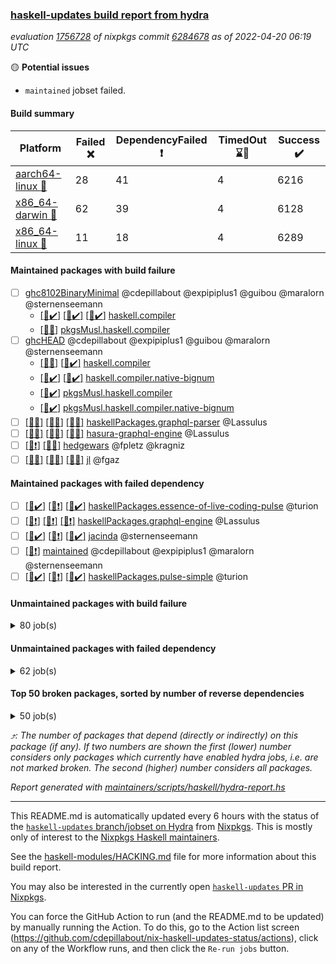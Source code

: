 ### [haskell-updates build report from hydra](https://hydra.nixos.org/jobset/nixpkgs/haskell-updates)
*evaluation [1756728](https://hydra.nixos.org/eval/1756728) of nixpkgs commit [6284678](https://github.com/NixOS/nixpkgs/commits/6284678c062cc21e55035d0fbe1ab44ea54807cf) as of 2022-04-20 06:19 UTC*

:yellow_circle: **Potential issues**
  * `maintained` jobset failed.

#### Build summary

 | Platform | Failed :x: | DependencyFailed :heavy_exclamation_mark: | TimedOut :hourglass::no_entry_sign: | Success :heavy_check_mark: | 
 | --- | --- | --- | --- | --- | 
 | [aarch64-linux :iphone:](https://hydra.nixos.org/eval/1756728?filter=.aarch64-linux) | 28 | 41 | 4 | 6216 | 
 | [x86_64-darwin :apple:](https://hydra.nixos.org/eval/1756728?filter=.x86_64-darwin) | 62 | 39 | 4 | 6128 | 
 | [x86_64-linux :penguin:](https://hydra.nixos.org/eval/1756728?filter=.x86_64-linux) | 11 | 18 | 4 | 6289 | 
#### Maintained packages with build failure
- [ ] [ghc8102BinaryMinimal](https://hydra.nixos.org/eval/1756728?filter=ghc8102BinaryMinimal) @cdepillabout @expipiplus1 @guibou @maralorn @sternenseemann
  - [[:iphone::heavy_check_mark:]](https://hydra.nixos.org/build/173859847) [[:apple::heavy_check_mark:]](https://hydra.nixos.org/build/173869157) [[:penguin::heavy_check_mark:]](https://hydra.nixos.org/build/173863013) [haskell.compiler](https://hydra.nixos.org/eval/1756728?filter=haskell.compiler.ghc8102BinaryMinimal)
  -   [[:penguin::x:]](https://hydra.nixos.org/build/173864641) [pkgsMusl.haskell.compiler](https://hydra.nixos.org/eval/1756728?filter=pkgsMusl.haskell.compiler.ghc8102BinaryMinimal)
- [ ] [ghcHEAD](https://hydra.nixos.org/eval/1756728?filter=ghcHEAD) @cdepillabout @expipiplus1 @guibou @maralorn @sternenseemann
  - [[:apple::x:]](https://hydra.nixos.org/build/173874947) [[:penguin::heavy_check_mark:]](https://hydra.nixos.org/build/173867982) [haskell.compiler](https://hydra.nixos.org/eval/1756728?filter=haskell.compiler.ghcHEAD)
  - [[:apple::heavy_check_mark:]](https://hydra.nixos.org/build/173859478) [[:penguin::heavy_check_mark:]](https://hydra.nixos.org/build/173870670) [haskell.compiler.native-bignum](https://hydra.nixos.org/eval/1756728?filter=haskell.compiler.native-bignum.ghcHEAD)
  -  [[:penguin::heavy_check_mark:]](https://hydra.nixos.org/build/173857504) [pkgsMusl.haskell.compiler](https://hydra.nixos.org/eval/1756728?filter=pkgsMusl.haskell.compiler.ghcHEAD)
  -  [[:penguin::heavy_check_mark:]](https://hydra.nixos.org/build/173866525) [pkgsMusl.haskell.compiler.native-bignum](https://hydra.nixos.org/eval/1756728?filter=pkgsMusl.haskell.compiler.native-bignum.ghcHEAD)
- [ ] [[:iphone::x:]](https://hydra.nixos.org/build/173862931) [[:apple::x:]](https://hydra.nixos.org/build/173861824) [[:penguin::x:]](https://hydra.nixos.org/build/173862311) [haskellPackages.graphql-parser](https://hydra.nixos.org/eval/1756728?filter=haskellPackages.graphql-parser) @Lassulus
- [ ] [[:iphone::x:]](https://hydra.nixos.org/build/174318520) [[:apple::x:]](https://hydra.nixos.org/build/174114890) [[:penguin::x:]](https://hydra.nixos.org/build/174318269) [hasura-graphql-engine](https://hydra.nixos.org/eval/1756728?filter=hasura-graphql-engine) @Lassulus
- [ ] [[:iphone::heavy_exclamation_mark:]](https://hydra.nixos.org/build/174318460) [[:penguin::x:]](https://hydra.nixos.org/build/174318863) [hedgewars](https://hydra.nixos.org/eval/1756728?filter=hedgewars) @fpletz @kragniz
- [ ] [[:iphone::x:]](https://hydra.nixos.org/build/173870980) [[:apple::x:]](https://hydra.nixos.org/build/173874605) [[:penguin::x:]](https://hydra.nixos.org/build/173875875) [jl](https://hydra.nixos.org/eval/1756728?filter=jl) @fgaz
#### Maintained packages with failed dependency
- [ ] [[:iphone::heavy_check_mark:]](https://hydra.nixos.org/build/174318837) [[:apple::heavy_exclamation_mark:]](https://hydra.nixos.org/build/173870170) [[:penguin::heavy_check_mark:]](https://hydra.nixos.org/build/174318247) [haskellPackages.essence-of-live-coding-pulse](https://hydra.nixos.org/eval/1756728?filter=haskellPackages.essence-of-live-coding-pulse) @turion
- [ ] [[:iphone::heavy_exclamation_mark:]](https://hydra.nixos.org/build/174319178) [[:apple::heavy_exclamation_mark:]](https://hydra.nixos.org/build/174114900) [[:penguin::heavy_exclamation_mark:]](https://hydra.nixos.org/build/174319144) [haskellPackages.graphql-engine](https://hydra.nixos.org/eval/1756728?filter=haskellPackages.graphql-engine) @Lassulus
- [ ] [[:iphone::heavy_check_mark:]](https://hydra.nixos.org/build/173867883) [[:apple::heavy_exclamation_mark:]](https://hydra.nixos.org/build/173861977) [[:penguin::heavy_check_mark:]](https://hydra.nixos.org/build/173867342) [jacinda](https://hydra.nixos.org/eval/1756728?filter=jacinda) @sternenseemann
- [ ] [[:penguin::heavy_exclamation_mark:]](https://hydra.nixos.org/build/174318666) [maintained](https://hydra.nixos.org/eval/1756728?filter=maintained) @cdepillabout @expipiplus1 @maralorn @sternenseemann
- [ ] [[:iphone::heavy_check_mark:]](https://hydra.nixos.org/build/174318951) [[:apple::heavy_exclamation_mark:]](https://hydra.nixos.org/build/173875865) [[:penguin::heavy_check_mark:]](https://hydra.nixos.org/build/174318530) [haskellPackages.pulse-simple](https://hydra.nixos.org/eval/1756728?filter=haskellPackages.pulse-simple) @turion
#### Unmaintained packages with build failure
<details><summary>80 job(s) </summary>

- [ ] [QuickCheck](https://hydra.nixos.org/eval/1756728?filter=QuickCheck)  :arrow_heading_up: 1235 | 4753
  - [[:iphone::heavy_check_mark:]](https://hydra.nixos.org/build/173865097) [[:apple::heavy_check_mark:]](https://hydra.nixos.org/build/173862499) [[:penguin::heavy_check_mark:]](https://hydra.nixos.org/build/173863764) [haskellPackages](https://hydra.nixos.org/eval/1756728?filter=haskellPackages.QuickCheck)
  -   [[:penguin::x:]](https://hydra.nixos.org/build/173859239) [pkgsStatic.haskell.packages.integer-simple.ghc8107](https://hydra.nixos.org/eval/1756728?filter=pkgsStatic.haskell.packages.integer-simple.ghc8107.QuickCheck)
  -   [[:penguin::heavy_check_mark:]](https://hydra.nixos.org/build/173860699) [pkgsStatic.haskell.packages.native-bignum.ghc902](https://hydra.nixos.org/eval/1756728?filter=pkgsStatic.haskell.packages.native-bignum.ghc902.QuickCheck)
- [ ] [[:iphone::heavy_check_mark:]](https://hydra.nixos.org/build/173858512) [[:apple::x:]](https://hydra.nixos.org/build/173869848) [[:penguin::heavy_check_mark:]](https://hydra.nixos.org/build/173858381) [haskellPackages.di-core](https://hydra.nixos.org/eval/1756728?filter=haskellPackages.di-core)  :arrow_heading_up: 8 | 11
- [ ] [[:iphone::x:]](https://hydra.nixos.org/build/173868518) [[:apple::heavy_check_mark:]](https://hydra.nixos.org/build/173864389) [[:penguin::heavy_check_mark:]](https://hydra.nixos.org/build/173869185) [haskellPackages.OrderedBits](https://hydra.nixos.org/eval/1756728?filter=haskellPackages.OrderedBits)  :arrow_heading_up: 5 | 36
- [ ] [[:iphone::x:]](https://hydra.nixos.org/build/173867023) [[:apple::x:]](https://hydra.nixos.org/build/173863476) [[:penguin::heavy_check_mark:]](https://hydra.nixos.org/build/173863391) [haskellPackages.ptr-poker](https://hydra.nixos.org/eval/1756728?filter=haskellPackages.ptr-poker)  :arrow_heading_up: 3 | 5
- [ ] [[:iphone::x:]](https://hydra.nixos.org/build/173867533) [[:apple::heavy_check_mark:]](https://hydra.nixos.org/build/173864502) [[:penguin::heavy_check_mark:]](https://hydra.nixos.org/build/173874671) [haskellPackages.hw-json-simd](https://hydra.nixos.org/eval/1756728?filter=haskellPackages.hw-json-simd)  :arrow_heading_up: 2 | 8
- [ ] [[:iphone::x:]](https://hydra.nixos.org/build/173862262) [[:apple::heavy_check_mark:]](https://hydra.nixos.org/build/173860482) [[:penguin::heavy_check_mark:]](https://hydra.nixos.org/build/173873592) [haskellPackages.hw-simd](https://hydra.nixos.org/eval/1756728?filter=haskellPackages.hw-simd)  :arrow_heading_up: 2 | 8
- [ ] [[:iphone::x:]](https://hydra.nixos.org/build/173867308) [[:apple::x:]](https://hydra.nixos.org/build/173867009) [[:penguin::x:]](https://hydra.nixos.org/build/173873633) [haskellPackages.msgpack-types](https://hydra.nixos.org/eval/1756728?filter=haskellPackages.msgpack-types)  :arrow_heading_up: 2 | 6
- [ ] [[:iphone::x:]](https://hydra.nixos.org/build/173868780) [[:apple::heavy_check_mark:]](https://hydra.nixos.org/build/173867100) [[:penguin::heavy_check_mark:]](https://hydra.nixos.org/build/173858926) [haskellPackages.quic](https://hydra.nixos.org/eval/1756728?filter=haskellPackages.quic)  :arrow_heading_up: 2 | 2
- [ ] [[:iphone::x:]](https://hydra.nixos.org/build/173856997) [[:apple::heavy_check_mark:]](https://hydra.nixos.org/build/173859637) [[:penguin::heavy_check_mark:]](https://hydra.nixos.org/build/173869087) [haskellPackages.freetype2](https://hydra.nixos.org/eval/1756728?filter=haskellPackages.freetype2)  :arrow_heading_up: 1 | 8
- [ ] [[:iphone::heavy_check_mark:]](https://hydra.nixos.org/build/173870916) [[:apple::x:]](https://hydra.nixos.org/build/173861723) [[:penguin::heavy_check_mark:]](https://hydra.nixos.org/build/173860464) [haskellPackages.free-vector-spaces](https://hydra.nixos.org/eval/1756728?filter=haskellPackages.free-vector-spaces)  :arrow_heading_up: 1 | 7
- [ ] [[:iphone::x:]](https://hydra.nixos.org/build/173868772) [[:apple::heavy_check_mark:]](https://hydra.nixos.org/build/173857475) [[:penguin::heavy_check_mark:]](https://hydra.nixos.org/build/173864230) [haskellPackages.long-double](https://hydra.nixos.org/eval/1756728?filter=haskellPackages.long-double)  :arrow_heading_up: 1 | 2
- [ ] [[:iphone::heavy_exclamation_mark:]](https://hydra.nixos.org/build/173857252) [[:apple::heavy_exclamation_mark:]](https://hydra.nixos.org/build/173859222) [[:penguin::x:]](https://hydra.nixos.org/build/173869578) [haskellPackages.opentelemetry-extra](https://hydra.nixos.org/eval/1756728?filter=haskellPackages.opentelemetry-extra)  :arrow_heading_up: 1 | 2
- [ ] [[:iphone::x:]](https://hydra.nixos.org/build/173869874) [[:apple::x:]](https://hydra.nixos.org/build/173872640) [[:penguin::heavy_check_mark:]](https://hydra.nixos.org/build/173859104) [haskellPackages.easytensor](https://hydra.nixos.org/eval/1756728?filter=haskellPackages.easytensor)  :arrow_heading_up: 1 | 1
- [ ] [[:iphone::heavy_check_mark:]](https://hydra.nixos.org/build/173860214) [[:apple::x:]](https://hydra.nixos.org/build/173862999) [[:penguin::heavy_check_mark:]](https://hydra.nixos.org/build/173866325) [haskellPackages.grab](https://hydra.nixos.org/eval/1756728?filter=haskellPackages.grab)  :arrow_heading_up: 1 | 1
- [ ] [[:iphone::heavy_check_mark:]](https://hydra.nixos.org/build/173875107) [[:apple::x:]](https://hydra.nixos.org/build/173860321) [[:penguin::heavy_check_mark:]](https://hydra.nixos.org/build/173869340) [haskellPackages.keep-alive](https://hydra.nixos.org/eval/1756728?filter=haskellPackages.keep-alive)  :arrow_heading_up: 1 | 1
- [ ] [[:iphone::x:]](https://hydra.nixos.org/build/173868118) [[:apple::heavy_check_mark:]](https://hydra.nixos.org/build/173859453) [[:penguin::heavy_check_mark:]](https://hydra.nixos.org/build/173871530) [haskellPackages.nlopt-haskell](https://hydra.nixos.org/eval/1756728?filter=haskellPackages.nlopt-haskell)  :arrow_heading_up: 1 | 1
- [ ] [[:iphone::x:]](https://hydra.nixos.org/build/173873899) [[:apple::heavy_check_mark:]](https://hydra.nixos.org/build/173862722) [[:penguin::heavy_check_mark:]](https://hydra.nixos.org/build/173867336) [haskellPackages.swisstable](https://hydra.nixos.org/eval/1756728?filter=haskellPackages.swisstable)  :arrow_heading_up: 1 | 1
- [ ] [[:iphone::x:]](https://hydra.nixos.org/build/173872521) [[:apple::heavy_check_mark:]](https://hydra.nixos.org/build/173871355) [[:penguin::heavy_check_mark:]](https://hydra.nixos.org/build/173859652) [haskellPackages.unicode-properties](https://hydra.nixos.org/eval/1756728?filter=haskellPackages.unicode-properties)  :arrow_heading_up: 1 | 1
- [ ] [[:iphone::heavy_check_mark:]](https://hydra.nixos.org/build/173869807) [[:apple::x:]](https://hydra.nixos.org/build/173863196) [[:penguin::heavy_check_mark:]](https://hydra.nixos.org/build/173874116) [haskellPackages.zip](https://hydra.nixos.org/eval/1756728?filter=haskellPackages.zip)  :arrow_heading_up: 0 | 5
- [ ] [[:iphone::heavy_check_mark:]](https://hydra.nixos.org/build/173873791) [[:apple::x:]](https://hydra.nixos.org/build/173868654) [[:penguin::heavy_check_mark:]](https://hydra.nixos.org/build/173858588) [haskellPackages.PyF](https://hydra.nixos.org/eval/1756728?filter=haskellPackages.PyF)  :arrow_heading_up: 0 | 4
- [ ] [[:iphone::heavy_check_mark:]](https://hydra.nixos.org/build/173872624) [[:apple::x:]](https://hydra.nixos.org/build/173865951) [[:penguin::heavy_check_mark:]](https://hydra.nixos.org/build/173858674) [haskellPackages.hmidi](https://hydra.nixos.org/eval/1756728?filter=haskellPackages.hmidi)  :arrow_heading_up: 0 | 4
- [ ] [[:iphone::heavy_check_mark:]](https://hydra.nixos.org/build/173858621) [[:apple::x:]](https://hydra.nixos.org/build/173868551) [[:penguin::heavy_check_mark:]](https://hydra.nixos.org/build/173864908) [haskellPackages.posix-socket](https://hydra.nixos.org/eval/1756728?filter=haskellPackages.posix-socket)  :arrow_heading_up: 0 | 2
- [ ] [[:iphone::heavy_check_mark:]](https://hydra.nixos.org/build/174318689) [[:apple::x:]](https://hydra.nixos.org/build/174318353) [[:penguin::heavy_check_mark:]](https://hydra.nixos.org/build/174318475) [haskellPackages.gi-gdkx11](https://hydra.nixos.org/eval/1756728?filter=haskellPackages.gi-gdkx11)  :arrow_heading_up: 0 | 1
- [ ] [[:iphone::heavy_check_mark:]](https://hydra.nixos.org/build/173860826) [[:apple::x:]](https://hydra.nixos.org/build/173866250) [[:penguin::heavy_check_mark:]](https://hydra.nixos.org/build/173875131) [haskellPackages.hamid](https://hydra.nixos.org/eval/1756728?filter=haskellPackages.hamid)  :arrow_heading_up: 0 | 1
- [ ] [[:iphone::heavy_check_mark:]](https://hydra.nixos.org/build/173864793) [[:apple::x:]](https://hydra.nixos.org/build/173863235) [[:penguin::heavy_check_mark:]](https://hydra.nixos.org/build/173865549) [haskellPackages.hmatrix-morpheus](https://hydra.nixos.org/eval/1756728?filter=haskellPackages.hmatrix-morpheus)  :arrow_heading_up: 0 | 1
- [ ] [[:iphone::heavy_check_mark:]](https://hydra.nixos.org/build/173869081) [[:apple::x:]](https://hydra.nixos.org/build/173864819) [[:penguin::heavy_check_mark:]](https://hydra.nixos.org/build/173874534) [haskellPackages.huckleberry](https://hydra.nixos.org/eval/1756728?filter=haskellPackages.huckleberry)  :arrow_heading_up: 0 | 1
- [ ] [[:iphone::heavy_check_mark:]](https://hydra.nixos.org/build/174318449) [[:apple::x:]](https://hydra.nixos.org/build/173857278) [[:penguin::heavy_check_mark:]](https://hydra.nixos.org/build/174318506) [haskellPackages.openal-ffi](https://hydra.nixos.org/eval/1756728?filter=haskellPackages.openal-ffi)  :arrow_heading_up: 0 | 1
- [ ] [[:iphone::x:]](https://hydra.nixos.org/build/173866081) [[:apple::heavy_check_mark:]](https://hydra.nixos.org/build/173865459) [[:penguin::heavy_check_mark:]](https://hydra.nixos.org/build/173873584) [haskellPackages.picosat](https://hydra.nixos.org/eval/1756728?filter=haskellPackages.picosat)  :arrow_heading_up: 0 | 1
- [ ] [[:iphone::heavy_check_mark:]](https://hydra.nixos.org/build/173869384) [[:apple::x:]](https://hydra.nixos.org/build/173860710) [[:penguin::heavy_check_mark:]](https://hydra.nixos.org/build/173865015) [haskellPackages.select](https://hydra.nixos.org/eval/1756728?filter=haskellPackages.select)  :arrow_heading_up: 0 | 1
- [ ] [[:iphone::heavy_check_mark:]](https://hydra.nixos.org/build/173859917) [[:apple::x:]](https://hydra.nixos.org/build/173874754) [[:penguin::heavy_check_mark:]](https://hydra.nixos.org/build/173863017) [haskellPackages.sysinfo](https://hydra.nixos.org/eval/1756728?filter=haskellPackages.sysinfo)  :arrow_heading_up: 0 | 1
- [ ] [[:iphone::heavy_check_mark:]](https://hydra.nixos.org/build/173867671) [[:apple::x:]](https://hydra.nixos.org/build/173857955) [[:penguin::heavy_check_mark:]](https://hydra.nixos.org/build/173862571) [haskellPackages.FractalArt](https://hydra.nixos.org/eval/1756728?filter=haskellPackages.FractalArt) 
- [ ] [[:iphone::x:]](https://hydra.nixos.org/build/173859730) [[:apple::heavy_check_mark:]](https://hydra.nixos.org/build/173862515) [[:penguin::heavy_check_mark:]](https://hydra.nixos.org/build/173864176) [haskellPackages.HsASA](https://hydra.nixos.org/eval/1756728?filter=haskellPackages.HsASA) 
- [ ] [[:iphone::x:]](https://hydra.nixos.org/build/173858130) [[:apple::x:]](https://hydra.nixos.org/build/173863245) [[:penguin::x:]](https://hydra.nixos.org/build/173873172) [haskellPackages.binary-generic-combinators](https://hydra.nixos.org/eval/1756728?filter=haskellPackages.binary-generic-combinators) 
- [ ] [[:iphone::hourglass::no_entry_sign:]](https://hydra.nixos.org/build/173872371) [[:apple::x:]](https://hydra.nixos.org/build/173870139) [[:penguin::hourglass::no_entry_sign:]](https://hydra.nixos.org/build/173875864) [haskellPackages.bindings-common](https://hydra.nixos.org/eval/1756728?filter=haskellPackages.bindings-common) 
- [ ] [[:iphone::heavy_check_mark:]](https://hydra.nixos.org/build/173871948) [[:apple::x:]](https://hydra.nixos.org/build/173866639) [[:penguin::heavy_check_mark:]](https://hydra.nixos.org/build/173866666) [haskellPackages.chiphunk](https://hydra.nixos.org/eval/1756728?filter=haskellPackages.chiphunk) 
- [ ] [[:iphone::x:]](https://hydra.nixos.org/build/173866046) [[:apple::heavy_check_mark:]](https://hydra.nixos.org/build/173870119) [[:penguin::heavy_check_mark:]](https://hydra.nixos.org/build/173862871) [haskellPackages.comfort-fftw](https://hydra.nixos.org/eval/1756728?filter=haskellPackages.comfort-fftw) 
- [ ] [[:iphone::heavy_check_mark:]](https://hydra.nixos.org/build/173862394) [[:apple::x:]](https://hydra.nixos.org/build/173874020) [[:penguin::heavy_check_mark:]](https://hydra.nixos.org/build/173870223) [haskellPackages.diskhash](https://hydra.nixos.org/eval/1756728?filter=haskellPackages.diskhash) 
- [ ] [[:iphone::heavy_check_mark:]](https://hydra.nixos.org/build/173875345) [[:apple::x:]](https://hydra.nixos.org/build/173858309) [[:penguin::heavy_check_mark:]](https://hydra.nixos.org/build/173871236) [haskellPackages.epub-tools](https://hydra.nixos.org/eval/1756728?filter=haskellPackages.epub-tools) 
- [ ] [[:iphone::heavy_check_mark:]](https://hydra.nixos.org/build/173858899) [[:apple::x:]](https://hydra.nixos.org/build/173868409) [[:penguin::heavy_check_mark:]](https://hydra.nixos.org/build/173865788) [haskellPackages.fudgets](https://hydra.nixos.org/eval/1756728?filter=haskellPackages.fudgets) 
- [ ] [[:iphone::heavy_check_mark:]](https://hydra.nixos.org/build/173873554) [[:apple::x:]](https://hydra.nixos.org/build/173860940) [[:penguin::heavy_check_mark:]](https://hydra.nixos.org/build/173870812) [haskellPackages.gerrit](https://hydra.nixos.org/eval/1756728?filter=haskellPackages.gerrit) 
- [ ] [[:apple::x:]](https://hydra.nixos.org/build/174318445) [haskellPackages.gi-gtkosxapplication](https://hydra.nixos.org/eval/1756728?filter=haskellPackages.gi-gtkosxapplication) 
- [ ] [[:iphone::x:]](https://hydra.nixos.org/build/174318528) [[:penguin::heavy_check_mark:]](https://hydra.nixos.org/build/174318491) [haskellPackages.gnome-keyring](https://hydra.nixos.org/eval/1756728?filter=haskellPackages.gnome-keyring) 
- [ ] [[:apple::x:]](https://hydra.nixos.org/build/174319167) [haskellPackages.gtk-mac-integration](https://hydra.nixos.org/eval/1756728?filter=haskellPackages.gtk-mac-integration) 
- [ ] [[:iphone::heavy_check_mark:]](https://hydra.nixos.org/build/174318299) [[:apple::x:]](https://hydra.nixos.org/build/174318899) [[:penguin::heavy_check_mark:]](https://hydra.nixos.org/build/174318620) [haskellPackages.gtk-traymanager](https://hydra.nixos.org/eval/1756728?filter=haskellPackages.gtk-traymanager) 
- [ ] [[:apple::x:]](https://hydra.nixos.org/build/174318628) [haskellPackages.gtk3-mac-integration](https://hydra.nixos.org/eval/1756728?filter=haskellPackages.gtk3-mac-integration) 
- [ ] [[:iphone::heavy_check_mark:]](https://hydra.nixos.org/build/173875620) [[:apple::x:]](https://hydra.nixos.org/build/173876088) [[:penguin::heavy_check_mark:]](https://hydra.nixos.org/build/173866225) [haskellPackages.hid](https://hydra.nixos.org/eval/1756728?filter=haskellPackages.hid) 
- [ ] [[:iphone::heavy_check_mark:]](https://hydra.nixos.org/build/173875613) [[:apple::x:]](https://hydra.nixos.org/build/173866445) [[:penguin::heavy_check_mark:]](https://hydra.nixos.org/build/173857005) [haskellPackages.hinotify-conduit](https://hydra.nixos.org/eval/1756728?filter=haskellPackages.hinotify-conduit) 
- [ ] [[:iphone::x:]](https://hydra.nixos.org/build/174318821) [[:apple::x:]](https://hydra.nixos.org/build/174318612) [[:penguin::heavy_check_mark:]](https://hydra.nixos.org/build/174318865) [haskellPackages.hls-rename-plugin](https://hydra.nixos.org/eval/1756728?filter=haskellPackages.hls-rename-plugin) 
- [ ] [[:iphone::heavy_check_mark:]](https://hydra.nixos.org/build/173862187) [[:apple::x:]](https://hydra.nixos.org/build/173866787) [[:penguin::heavy_check_mark:]](https://hydra.nixos.org/build/173859578) [haskellPackages.hsshellscript](https://hydra.nixos.org/eval/1756728?filter=haskellPackages.hsshellscript) 
- [ ] [[:iphone::heavy_check_mark:]](https://hydra.nixos.org/build/173870030) [[:apple::x:]](https://hydra.nixos.org/build/173863847) [[:penguin::heavy_check_mark:]](https://hydra.nixos.org/build/173861301) [haskellPackages.hssourceinfo](https://hydra.nixos.org/eval/1756728?filter=haskellPackages.hssourceinfo) 
- [ ] [[:iphone::heavy_check_mark:]](https://hydra.nixos.org/build/173873754) [[:apple::x:]](https://hydra.nixos.org/build/173875640) [[:penguin::heavy_check_mark:]](https://hydra.nixos.org/build/173866687) [haskellPackages.ipcvar](https://hydra.nixos.org/eval/1756728?filter=haskellPackages.ipcvar) 
- [ ] [[:iphone::x:]](https://hydra.nixos.org/build/173869871) [[:apple::heavy_check_mark:]](https://hydra.nixos.org/build/173868526) [[:penguin::heavy_check_mark:]](https://hydra.nixos.org/build/173862842) [haskellPackages.jammittools](https://hydra.nixos.org/eval/1756728?filter=haskellPackages.jammittools) 
- [ ] [[:iphone::x:]](https://hydra.nixos.org/build/173857083) [[:apple::x:]](https://hydra.nixos.org/build/173868573) [[:penguin::x:]](https://hydra.nixos.org/build/173860381) [haskellPackages.katip-elasticsearch](https://hydra.nixos.org/eval/1756728?filter=haskellPackages.katip-elasticsearch) 
- [ ] [[:apple::x:]](https://hydra.nixos.org/build/173872011) [haskellPackages.kqueue](https://hydra.nixos.org/eval/1756728?filter=haskellPackages.kqueue) 
- [ ] [[:iphone::heavy_check_mark:]](https://hydra.nixos.org/build/173875330) [[:apple::x:]](https://hydra.nixos.org/build/173876196) [[:penguin::heavy_check_mark:]](https://hydra.nixos.org/build/173870076) [haskellPackages.leveldb-haskell-fork](https://hydra.nixos.org/eval/1756728?filter=haskellPackages.leveldb-haskell-fork) 
- [ ] [[:iphone::heavy_check_mark:]](https://hydra.nixos.org/build/173862824) [[:apple::x:]](https://hydra.nixos.org/build/173862107) [[:penguin::heavy_check_mark:]](https://hydra.nixos.org/build/173867213) [haskellPackages.linux-framebuffer](https://hydra.nixos.org/eval/1756728?filter=haskellPackages.linux-framebuffer) 
- [ ] [[:iphone::heavy_check_mark:]](https://hydra.nixos.org/build/173867163) [[:apple::x:]](https://hydra.nixos.org/build/173863301) [[:penguin::heavy_check_mark:]](https://hydra.nixos.org/build/173875377) [haskellPackages.mediawiki2latex](https://hydra.nixos.org/eval/1756728?filter=haskellPackages.mediawiki2latex) 
- [ ] [[:iphone::heavy_check_mark:]](https://hydra.nixos.org/build/173866237) [[:apple::x:]](https://hydra.nixos.org/build/173871834) [[:penguin::heavy_check_mark:]](https://hydra.nixos.org/build/173869331) [haskellPackages.mercury-api](https://hydra.nixos.org/eval/1756728?filter=haskellPackages.mercury-api) 
- [ ] [[:iphone::heavy_check_mark:]](https://hydra.nixos.org/build/173859414) [[:apple::x:]](https://hydra.nixos.org/build/173875667) [[:penguin::heavy_check_mark:]](https://hydra.nixos.org/build/173860786) [haskellPackages.nano-cryptr](https://hydra.nixos.org/eval/1756728?filter=haskellPackages.nano-cryptr) 
- [ ] [[:iphone::heavy_check_mark:]](https://hydra.nixos.org/build/174318246) [[:apple::x:]](https://hydra.nixos.org/build/174114878) [[:penguin::heavy_check_mark:]](https://hydra.nixos.org/build/174318464) [haskellPackages.persistent-pagination](https://hydra.nixos.org/eval/1756728?filter=haskellPackages.persistent-pagination) 
- [ ] [[:iphone::heavy_check_mark:]](https://hydra.nixos.org/build/173861374) [[:apple::x:]](https://hydra.nixos.org/build/173861619) [[:penguin::heavy_check_mark:]](https://hydra.nixos.org/build/173865743) [haskellPackages.phatsort](https://hydra.nixos.org/eval/1756728?filter=haskellPackages.phatsort) 
- [ ] [[:iphone::heavy_check_mark:]](https://hydra.nixos.org/build/173867887) [[:apple::x:]](https://hydra.nixos.org/build/173867563) [[:penguin::heavy_check_mark:]](https://hydra.nixos.org/build/173874954) [haskellPackages.ping-wrapper](https://hydra.nixos.org/eval/1756728?filter=haskellPackages.ping-wrapper) 
- [ ] [[:iphone::heavy_check_mark:]](https://hydra.nixos.org/build/173864307) [[:apple::x:]](https://hydra.nixos.org/build/173865391) [[:penguin::heavy_check_mark:]](https://hydra.nixos.org/build/173863612) [haskellPackages.posix-timer](https://hydra.nixos.org/eval/1756728?filter=haskellPackages.posix-timer) 
- [ ] [[:iphone::heavy_check_mark:]](https://hydra.nixos.org/build/173873575) [[:apple::x:]](https://hydra.nixos.org/build/173873728) [[:penguin::heavy_check_mark:]](https://hydra.nixos.org/build/173865446) [haskellPackages.pthread](https://hydra.nixos.org/eval/1756728?filter=haskellPackages.pthread) 
- [ ] [[:iphone::x:]](https://hydra.nixos.org/build/173864974) [[:apple::heavy_check_mark:]](https://hydra.nixos.org/build/173857961) [[:penguin::heavy_check_mark:]](https://hydra.nixos.org/build/173863538) [haskellPackages.risc386](https://hydra.nixos.org/eval/1756728?filter=haskellPackages.risc386) 
- [ ] [[:iphone::x:]](https://hydra.nixos.org/build/173875722) [[:apple::x:]](https://hydra.nixos.org/build/173860792) [[:penguin::x:]](https://hydra.nixos.org/build/173869145) [haskellPackages.roc-id](https://hydra.nixos.org/eval/1756728?filter=haskellPackages.roc-id) 
- [ ] [[:iphone::heavy_check_mark:]](https://hydra.nixos.org/build/174318846) [[:apple::x:]](https://hydra.nixos.org/build/173867640) [[:penguin::heavy_check_mark:]](https://hydra.nixos.org/build/174318385) [haskellPackages.sfml-audio](https://hydra.nixos.org/eval/1756728?filter=haskellPackages.sfml-audio) 
- [ ] [[:iphone::heavy_check_mark:]](https://hydra.nixos.org/build/173863694) [[:apple::x:]](https://hydra.nixos.org/build/173869587) [[:penguin::heavy_check_mark:]](https://hydra.nixos.org/build/173864169) [haskellPackages.shared-memory](https://hydra.nixos.org/eval/1756728?filter=haskellPackages.shared-memory) 
- [ ] [[:iphone::heavy_check_mark:]](https://hydra.nixos.org/build/173870890) [[:apple::x:]](https://hydra.nixos.org/build/173859107) [[:penguin::heavy_check_mark:]](https://hydra.nixos.org/build/173871700) [haskellPackages.skews](https://hydra.nixos.org/eval/1756728?filter=haskellPackages.skews) 
- [ ] [[:iphone::x:]](https://hydra.nixos.org/build/173861855) [[:apple::x:]](https://hydra.nixos.org/build/173863168) [[:penguin::heavy_check_mark:]](https://hydra.nixos.org/build/173866794) [haskellPackages.slugify](https://hydra.nixos.org/eval/1756728?filter=haskellPackages.slugify) 
- [ ] [[:iphone::heavy_check_mark:]](https://hydra.nixos.org/build/173874751) [[:apple::x:]](https://hydra.nixos.org/build/173876205) [[:penguin::heavy_check_mark:]](https://hydra.nixos.org/build/173863064) [haskellPackages.tailfile-hinotify](https://hydra.nixos.org/eval/1756728?filter=haskellPackages.tailfile-hinotify) 
- [ ] [[:iphone::x:]](https://hydra.nixos.org/build/173870161) [[:apple::heavy_check_mark:]](https://hydra.nixos.org/build/173869882) [[:penguin::heavy_check_mark:]](https://hydra.nixos.org/build/173865396) [haskellPackages.wiringPi](https://hydra.nixos.org/eval/1756728?filter=haskellPackages.wiringPi) 
- [ ] [[:iphone::x:]](https://hydra.nixos.org/build/173859753) [[:apple::heavy_check_mark:]](https://hydra.nixos.org/build/173875078) [[:penguin::heavy_check_mark:]](https://hydra.nixos.org/build/173872349) [haskellPackages.x86-64bit](https://hydra.nixos.org/eval/1756728?filter=haskellPackages.x86-64bit) 
- [ ] [[:iphone::heavy_check_mark:]](https://hydra.nixos.org/build/173871995) [[:apple::x:]](https://hydra.nixos.org/build/173866376) [[:penguin::heavy_check_mark:]](https://hydra.nixos.org/build/173860212) [haskellPackages.xmonad-utils](https://hydra.nixos.org/eval/1756728?filter=haskellPackages.xmonad-utils) 
- [ ] [[:iphone::heavy_check_mark:]](https://hydra.nixos.org/build/173858933) [[:apple::x:]](https://hydra.nixos.org/build/173871019) [[:penguin::heavy_check_mark:]](https://hydra.nixos.org/build/173858677) [haskellPackages.yoga](https://hydra.nixos.org/eval/1756728?filter=haskellPackages.yoga) 
- [ ] [[:iphone::heavy_check_mark:]](https://hydra.nixos.org/build/173861875) [[:apple::x:]](https://hydra.nixos.org/build/173868220) [[:penguin::heavy_check_mark:]](https://hydra.nixos.org/build/173861794) [haskellPackages.zot](https://hydra.nixos.org/eval/1756728?filter=haskellPackages.zot) 
- [ ] [[:iphone::heavy_check_mark:]](https://hydra.nixos.org/build/173865256) [[:apple::x:]](https://hydra.nixos.org/build/173857622) [[:penguin::heavy_check_mark:]](https://hydra.nixos.org/build/173873418) [haskellPackages.zxcvbn-c](https://hydra.nixos.org/eval/1756728?filter=haskellPackages.zxcvbn-c) 
</details>

#### Unmaintained packages with failed dependency
<details><summary>62 job(s) </summary>

- [ ] [[:iphone::heavy_check_mark:]](https://hydra.nixos.org/build/173857880) [[:apple::heavy_exclamation_mark:]](https://hydra.nixos.org/build/173863696) [[:penguin::heavy_check_mark:]](https://hydra.nixos.org/build/173862397) [haskellPackages.di-handle](https://hydra.nixos.org/eval/1756728?filter=haskellPackages.di-handle)  :arrow_heading_up: 6 | 9
- [ ] [[:iphone::heavy_check_mark:]](https://hydra.nixos.org/build/173873697) [[:apple::heavy_exclamation_mark:]](https://hydra.nixos.org/build/173869347) [[:penguin::heavy_check_mark:]](https://hydra.nixos.org/build/173865978) [haskellPackages.di-monad](https://hydra.nixos.org/eval/1756728?filter=haskellPackages.di-monad)  :arrow_heading_up: 6 | 9
- [ ] [[:iphone::heavy_check_mark:]](https://hydra.nixos.org/build/173867733) [[:apple::heavy_exclamation_mark:]](https://hydra.nixos.org/build/173866650) [[:penguin::heavy_check_mark:]](https://hydra.nixos.org/build/173874053) [haskellPackages.di-df1](https://hydra.nixos.org/eval/1756728?filter=haskellPackages.di-df1)  :arrow_heading_up: 5 | 8
- [ ] [[:iphone::heavy_exclamation_mark:]](https://hydra.nixos.org/build/173865117) [[:apple::heavy_check_mark:]](https://hydra.nixos.org/build/173861905) [[:penguin::heavy_check_mark:]](https://hydra.nixos.org/build/173863331) [haskellPackages.PrimitiveArray](https://hydra.nixos.org/eval/1756728?filter=haskellPackages.PrimitiveArray)  :arrow_heading_up: 4 | 35
- [ ] [[:iphone::heavy_exclamation_mark:]](https://hydra.nixos.org/build/173860069) [[:apple::heavy_check_mark:]](https://hydra.nixos.org/build/173867275) [[:penguin::heavy_check_mark:]](https://hydra.nixos.org/build/173871684) [haskellPackages.BiobaseTypes](https://hydra.nixos.org/eval/1756728?filter=haskellPackages.BiobaseTypes)  :arrow_heading_up: 3 | 21
- [ ] [[:iphone::heavy_exclamation_mark:]](https://hydra.nixos.org/build/173857165) [[:apple::heavy_exclamation_mark:]](https://hydra.nixos.org/build/173870672) [[:penguin::heavy_check_mark:]](https://hydra.nixos.org/build/173872605) [haskellPackages.jsonifier](https://hydra.nixos.org/eval/1756728?filter=haskellPackages.jsonifier)  :arrow_heading_up: 2 | 4
- [ ] [[:iphone::heavy_exclamation_mark:]](https://hydra.nixos.org/build/173864827) [[:apple::heavy_check_mark:]](https://hydra.nixos.org/build/173867600) [[:penguin::heavy_check_mark:]](https://hydra.nixos.org/build/173875698) [haskellPackages.BiobaseENA](https://hydra.nixos.org/eval/1756728?filter=haskellPackages.BiobaseENA)  :arrow_heading_up: 1 | 18
- [ ] [[:iphone::heavy_check_mark:]](https://hydra.nixos.org/build/173871814) [[:apple::heavy_exclamation_mark:]](https://hydra.nixos.org/build/173869582) [[:penguin::heavy_check_mark:]](https://hydra.nixos.org/build/173872032) [haskellPackages.di-polysemy](https://hydra.nixos.org/eval/1756728?filter=haskellPackages.di-polysemy)  :arrow_heading_up: 1 | 4
- [ ] [[:iphone::heavy_exclamation_mark:]](https://hydra.nixos.org/build/173875399) [[:apple::heavy_exclamation_mark:]](https://hydra.nixos.org/build/173869122) [[:penguin::heavy_exclamation_mark:]](https://hydra.nixos.org/build/173871376) [haskellPackages.msgpack-arbitrary](https://hydra.nixos.org/eval/1756728?filter=haskellPackages.msgpack-arbitrary)  :arrow_heading_up: 1 | 4
- [ ] [hoogle](https://hydra.nixos.org/eval/1756728?filter=hoogle)  :arrow_heading_up: 1 | 2
  - [[:iphone::heavy_check_mark:]](https://hydra.nixos.org/build/173864125) [[:apple::heavy_check_mark:]](https://hydra.nixos.org/build/173859437) [[:penguin::heavy_check_mark:]](https://hydra.nixos.org/build/173870489) [haskell.packages.ghc8107](https://hydra.nixos.org/eval/1756728?filter=haskell.packages.ghc8107.hoogle)
  - [[:iphone::heavy_check_mark:]](https://hydra.nixos.org/build/173866658) [[:apple::heavy_check_mark:]](https://hydra.nixos.org/build/173860042) [[:penguin::heavy_check_mark:]](https://hydra.nixos.org/build/173866737) [haskell.packages.ghc884](https://hydra.nixos.org/eval/1756728?filter=haskell.packages.ghc884.hoogle)
  - [[:iphone::heavy_check_mark:]](https://hydra.nixos.org/build/173874060) [[:apple::heavy_check_mark:]](https://hydra.nixos.org/build/173870026) [[:penguin::heavy_check_mark:]](https://hydra.nixos.org/build/173874576) [haskell.packages.ghc902](https://hydra.nixos.org/eval/1756728?filter=haskell.packages.ghc902.hoogle)
  - [[:iphone::heavy_exclamation_mark:]](https://hydra.nixos.org/build/173860703) [[:apple::heavy_check_mark:]](https://hydra.nixos.org/build/173860939) [[:penguin::heavy_check_mark:]](https://hydra.nixos.org/build/173874629) [haskell.packages.ghc922](https://hydra.nixos.org/eval/1756728?filter=haskell.packages.ghc922.hoogle)
  - [[:iphone::heavy_check_mark:]](https://hydra.nixos.org/build/173862628) [[:apple::heavy_check_mark:]](https://hydra.nixos.org/build/173870309) [[:penguin::heavy_check_mark:]](https://hydra.nixos.org/build/173869068) [haskellPackages](https://hydra.nixos.org/eval/1756728?filter=haskellPackages.hoogle)
- [ ] [[:iphone::heavy_exclamation_mark:]](https://hydra.nixos.org/build/174319123) [[:penguin::heavy_exclamation_mark:]](https://hydra.nixos.org/build/174318682) [haskellPackages.hbro](https://hydra.nixos.org/eval/1756728?filter=haskellPackages.hbro)  :arrow_heading_up: 1 | 1
- [ ] [[:iphone::heavy_exclamation_mark:]](https://hydra.nixos.org/build/173861677) [[:apple::heavy_check_mark:]](https://hydra.nixos.org/build/173868487) [[:penguin::heavy_check_mark:]](https://hydra.nixos.org/build/173861495) [haskellPackages.http3](https://hydra.nixos.org/eval/1756728?filter=haskellPackages.http3)  :arrow_heading_up: 1 | 1
- [ ] [[:iphone::heavy_check_mark:]](https://hydra.nixos.org/build/173873925) [[:apple::heavy_exclamation_mark:]](https://hydra.nixos.org/build/173862728) [[:penguin::heavy_check_mark:]](https://hydra.nixos.org/build/173872789) [haskellPackages.moto](https://hydra.nixos.org/eval/1756728?filter=haskellPackages.moto)  :arrow_heading_up: 1 | 1
- [ ] [[:iphone::heavy_check_mark:]](https://hydra.nixos.org/build/173860630) [[:apple::heavy_exclamation_mark:]](https://hydra.nixos.org/build/173876096) [[:penguin::heavy_check_mark:]](https://hydra.nixos.org/build/173863788) [haskellPackages.wss-client](https://hydra.nixos.org/eval/1756728?filter=haskellPackages.wss-client)  :arrow_heading_up: 1 | 1
- [ ] [[:iphone::heavy_exclamation_mark:]](https://hydra.nixos.org/build/173860488) [[:apple::heavy_check_mark:]](https://hydra.nixos.org/build/173868574) [[:penguin::heavy_check_mark:]](https://hydra.nixos.org/build/173867139) [haskellPackages.BiobaseXNA](https://hydra.nixos.org/eval/1756728?filter=haskellPackages.BiobaseXNA)  :arrow_heading_up: 0 | 17
- [ ] [[:iphone::heavy_exclamation_mark:]](https://hydra.nixos.org/build/173871754) [[:apple::heavy_check_mark:]](https://hydra.nixos.org/build/173862510) [[:penguin::heavy_check_mark:]](https://hydra.nixos.org/build/173864830) [haskellPackages.hw-json-standard-cursor](https://hydra.nixos.org/eval/1756728?filter=haskellPackages.hw-json-standard-cursor)  :arrow_heading_up: 0 | 6
- [ ] [[:iphone::heavy_exclamation_mark:]](https://hydra.nixos.org/build/173875586) [[:apple::heavy_check_mark:]](https://hydra.nixos.org/build/173869408) [[:penguin::heavy_check_mark:]](https://hydra.nixos.org/build/173869777) [haskellPackages.hw-json-simple-cursor](https://hydra.nixos.org/eval/1756728?filter=haskellPackages.hw-json-simple-cursor)  :arrow_heading_up: 0 | 4
- [ ] [[:iphone::heavy_exclamation_mark:]](https://hydra.nixos.org/build/173858462) [[:apple::heavy_check_mark:]](https://hydra.nixos.org/build/173871630) [[:penguin::heavy_check_mark:]](https://hydra.nixos.org/build/173860591) [haskellPackages.BiobaseFasta](https://hydra.nixos.org/eval/1756728?filter=haskellPackages.BiobaseFasta)  :arrow_heading_up: 0 | 3
- [ ] [[:iphone::heavy_exclamation_mark:]](https://hydra.nixos.org/build/173875257) [[:apple::heavy_check_mark:]](https://hydra.nixos.org/build/173860335) [[:penguin::heavy_check_mark:]](https://hydra.nixos.org/build/173859944) [haskellPackages.hw-dsv](https://hydra.nixos.org/eval/1756728?filter=haskellPackages.hw-dsv)  :arrow_heading_up: 0 | 3
- [ ] [[:iphone::heavy_check_mark:]](https://hydra.nixos.org/build/174319147) [[:apple::heavy_exclamation_mark:]](https://hydra.nixos.org/build/174318925) [[:penguin::heavy_check_mark:]](https://hydra.nixos.org/build/174318805) [haskellPackages.SDL-mixer](https://hydra.nixos.org/eval/1756728?filter=haskellPackages.SDL-mixer)  :arrow_heading_up: 0 | 2
- [ ] [[:iphone::heavy_check_mark:]](https://hydra.nixos.org/build/173867624) [[:apple::heavy_exclamation_mark:]](https://hydra.nixos.org/build/173868182) [[:penguin::heavy_check_mark:]](https://hydra.nixos.org/build/173876101) [haskellPackages.di](https://hydra.nixos.org/eval/1756728?filter=haskellPackages.di)  :arrow_heading_up: 0 | 2
- [ ] [[:iphone::heavy_check_mark:]](https://hydra.nixos.org/build/173860841) [[:apple::heavy_exclamation_mark:]](https://hydra.nixos.org/build/173862292) [[:penguin::heavy_check_mark:]](https://hydra.nixos.org/build/173862696) [haskellPackages.dde](https://hydra.nixos.org/eval/1756728?filter=haskellPackages.dde)  :arrow_heading_up: 0 | 1
- [ ] [[:iphone::heavy_check_mark:]](https://hydra.nixos.org/build/174319164) [[:apple::heavy_exclamation_mark:]](https://hydra.nixos.org/build/174318923) [[:penguin::heavy_check_mark:]](https://hydra.nixos.org/build/174318278) [haskellPackages.libvirt-hs](https://hydra.nixos.org/eval/1756728?filter=haskellPackages.libvirt-hs)  :arrow_heading_up: 0 | 1
- [ ] [[:iphone::heavy_check_mark:]](https://hydra.nixos.org/build/174319058) [[:apple::heavy_exclamation_mark:]](https://hydra.nixos.org/build/173866400) [[:penguin::heavy_check_mark:]](https://hydra.nixos.org/build/174319026) [haskellPackages.pulseaudio](https://hydra.nixos.org/eval/1756728?filter=haskellPackages.pulseaudio)  :arrow_heading_up: 0 | 1
- [ ] [[:iphone::heavy_exclamation_mark:]](https://hydra.nixos.org/build/174318344) [[:apple::heavy_exclamation_mark:]](https://hydra.nixos.org/build/174318578) [[:penguin::heavy_exclamation_mark:]](https://hydra.nixos.org/build/174318399) [haskellPackages.GuiHaskell](https://hydra.nixos.org/eval/1756728?filter=haskellPackages.GuiHaskell) 
- [ ] [[:iphone::heavy_exclamation_mark:]](https://hydra.nixos.org/build/174318691) [[:penguin::heavy_exclamation_mark:]](https://hydra.nixos.org/build/174319184) [haskellPackages.HDRUtils](https://hydra.nixos.org/eval/1756728?filter=haskellPackages.HDRUtils) 
- [ ] [[:iphone::heavy_exclamation_mark:]](https://hydra.nixos.org/build/174318430) [[:apple::heavy_exclamation_mark:]](https://hydra.nixos.org/build/174318926) [[:penguin::heavy_exclamation_mark:]](https://hydra.nixos.org/build/174319102) [haskellPackages.HPlot](https://hydra.nixos.org/eval/1756728?filter=haskellPackages.HPlot) 
- [ ] [[:iphone::heavy_exclamation_mark:]](https://hydra.nixos.org/build/174318284) [[:apple::heavy_check_mark:]](https://hydra.nixos.org/build/173875984) [[:penguin::heavy_check_mark:]](https://hydra.nixos.org/build/174319034) [haskellPackages.align-audio](https://hydra.nixos.org/eval/1756728?filter=haskellPackages.align-audio) 
- [ ] [[:iphone::heavy_exclamation_mark:]](https://hydra.nixos.org/build/174318497) [[:apple::heavy_exclamation_mark:]](https://hydra.nixos.org/build/174318748) [[:penguin::heavy_exclamation_mark:]](https://hydra.nixos.org/build/174318977) [haskellPackages.bluetile](https://hydra.nixos.org/eval/1756728?filter=haskellPackages.bluetile) 
- [ ] [[:iphone::heavy_exclamation_mark:]](https://hydra.nixos.org/build/173867474) [[:apple::heavy_exclamation_mark:]](https://hydra.nixos.org/build/173865460) [[:penguin::heavy_check_mark:]](https://hydra.nixos.org/build/173861839) [haskellPackages.easytensor-vulkan](https://hydra.nixos.org/eval/1756728?filter=haskellPackages.easytensor-vulkan) 
- [ ] [[:iphone::heavy_exclamation_mark:]](https://hydra.nixos.org/build/174318431) [[:apple::heavy_exclamation_mark:]](https://hydra.nixos.org/build/174318526) [[:penguin::heavy_exclamation_mark:]](https://hydra.nixos.org/build/174318409) [haskellPackages.gladexml-accessor](https://hydra.nixos.org/eval/1756728?filter=haskellPackages.gladexml-accessor) 
- [ ] [[:iphone::heavy_check_mark:]](https://hydra.nixos.org/build/173866017) [[:apple::heavy_exclamation_mark:]](https://hydra.nixos.org/build/173871219) [[:penguin::heavy_check_mark:]](https://hydra.nixos.org/build/173872659) [haskellPackages.grab-form](https://hydra.nixos.org/eval/1756728?filter=haskellPackages.grab-form) 
- [ ] [[:iphone::heavy_exclamation_mark:]](https://hydra.nixos.org/build/174318403) [[:apple::heavy_exclamation_mark:]](https://hydra.nixos.org/build/174318317) [[:penguin::heavy_exclamation_mark:]](https://hydra.nixos.org/build/174318807) [haskellPackages.gtk2hs-cast-glade](https://hydra.nixos.org/eval/1756728?filter=haskellPackages.gtk2hs-cast-glade) 
- [ ] [[:iphone::heavy_exclamation_mark:]](https://hydra.nixos.org/build/174318629) [[:apple::heavy_check_mark:]](https://hydra.nixos.org/build/174318879) [[:penguin::heavy_check_mark:]](https://hydra.nixos.org/build/174318295) [haskellPackages.harfbuzz-pure](https://hydra.nixos.org/eval/1756728?filter=haskellPackages.harfbuzz-pure) 
- [ ] [[:iphone::heavy_exclamation_mark:]](https://hydra.nixos.org/build/174318601) [[:penguin::heavy_exclamation_mark:]](https://hydra.nixos.org/build/174319126) [haskellPackages.hbro-contrib](https://hydra.nixos.org/eval/1756728?filter=haskellPackages.hbro-contrib) 
- [ ] [[:iphone::heavy_exclamation_mark:]](https://hydra.nixos.org/build/173874616) [[:apple::heavy_check_mark:]](https://hydra.nixos.org/build/173876186) [[:penguin::heavy_check_mark:]](https://hydra.nixos.org/build/173866693) [haskellPackages.hmatrix-nlopt](https://hydra.nixos.org/eval/1756728?filter=haskellPackages.hmatrix-nlopt) 
- [ ] [[:iphone::heavy_exclamation_mark:]](https://hydra.nixos.org/build/173857067) [[:apple::heavy_check_mark:]](https://hydra.nixos.org/build/173869427) [[:penguin::heavy_check_mark:]](https://hydra.nixos.org/build/173867208) [haskellPackages.hs-swisstable-hashtables-class](https://hydra.nixos.org/eval/1756728?filter=haskellPackages.hs-swisstable-hashtables-class) 
- [ ] [[:iphone::heavy_exclamation_mark:]](https://hydra.nixos.org/build/174318726) [[:apple::heavy_exclamation_mark:]](https://hydra.nixos.org/build/174319004) [[:penguin::heavy_exclamation_mark:]](https://hydra.nixos.org/build/174318527) [haskellPackages.hstzaar](https://hydra.nixos.org/eval/1756728?filter=haskellPackages.hstzaar) 
- [ ] [[:iphone::heavy_exclamation_mark:]](https://hydra.nixos.org/build/173860040) [[:apple::heavy_check_mark:]](https://hydra.nixos.org/build/173864063) [[:penguin::heavy_check_mark:]](https://hydra.nixos.org/build/173871350) [haskellPackages.hw-simd-cli](https://hydra.nixos.org/eval/1756728?filter=haskellPackages.hw-simd-cli) 
- [ ] [[:iphone::heavy_exclamation_mark:]](https://hydra.nixos.org/build/173868885) [[:apple::heavy_check_mark:]](https://hydra.nixos.org/build/173864986) [[:penguin::heavy_check_mark:]](https://hydra.nixos.org/build/173862637) [haskellPackages.kmn-programming](https://hydra.nixos.org/eval/1756728?filter=haskellPackages.kmn-programming) 
- [ ] [[:iphone::heavy_exclamation_mark:]](https://hydra.nixos.org/build/174319017) [[:apple::heavy_exclamation_mark:]](https://hydra.nixos.org/build/174319059) [[:penguin::heavy_exclamation_mark:]](https://hydra.nixos.org/build/174319129) [haskellPackages.minesweeper](https://hydra.nixos.org/eval/1756728?filter=haskellPackages.minesweeper) 
- [ ] [[:iphone::heavy_check_mark:]](https://hydra.nixos.org/build/174318589) [[:apple::heavy_exclamation_mark:]](https://hydra.nixos.org/build/173868168) [[:penguin::heavy_check_mark:]](https://hydra.nixos.org/build/174318996) [haskellPackages.moto-postgresql](https://hydra.nixos.org/eval/1756728?filter=haskellPackages.moto-postgresql) 
- [ ] [[:iphone::heavy_exclamation_mark:]](https://hydra.nixos.org/build/173871849) [[:apple::heavy_exclamation_mark:]](https://hydra.nixos.org/build/173874545) [[:penguin::heavy_exclamation_mark:]](https://hydra.nixos.org/build/173871345) [haskellPackages.msgpack-testsuite](https://hydra.nixos.org/eval/1756728?filter=haskellPackages.msgpack-testsuite) 
- [ ] [[:iphone::heavy_check_mark:]](https://hydra.nixos.org/build/173871715) [[:apple::heavy_exclamation_mark:]](https://hydra.nixos.org/build/173864268) [[:penguin::heavy_check_mark:]](https://hydra.nixos.org/build/173871728) [haskellPackages.network-messagepack-rpc-websocket](https://hydra.nixos.org/eval/1756728?filter=haskellPackages.network-messagepack-rpc-websocket) 
- [ ] [[:iphone::heavy_exclamation_mark:]](https://hydra.nixos.org/build/174318498) [[:apple::heavy_exclamation_mark:]](https://hydra.nixos.org/build/174318648) [[:penguin::heavy_exclamation_mark:]](https://hydra.nixos.org/build/174318412) [haskellPackages.nymphaea](https://hydra.nixos.org/eval/1756728?filter=haskellPackages.nymphaea) 
- [ ] [[:iphone::heavy_exclamation_mark:]](https://hydra.nixos.org/build/173872623) [[:apple::heavy_exclamation_mark:]](https://hydra.nixos.org/build/173860352) [[:penguin::heavy_exclamation_mark:]](https://hydra.nixos.org/build/173869965) [haskellPackages.opentelemetry-lightstep](https://hydra.nixos.org/eval/1756728?filter=haskellPackages.opentelemetry-lightstep) 
- [ ] [[:iphone::heavy_check_mark:]](https://hydra.nixos.org/build/174318488) [[:apple::heavy_exclamation_mark:]](https://hydra.nixos.org/build/173871903) [[:penguin::heavy_check_mark:]](https://hydra.nixos.org/build/174318658) [haskellPackages.pipes-pulse-simple](https://hydra.nixos.org/eval/1756728?filter=haskellPackages.pipes-pulse-simple) 
- [ ] [[:iphone::heavy_check_mark:]](https://hydra.nixos.org/build/173858600) [[:apple::heavy_exclamation_mark:]](https://hydra.nixos.org/build/173864994) [[:penguin::heavy_check_mark:]](https://hydra.nixos.org/build/173864901) [haskellPackages.polysemy-log-di](https://hydra.nixos.org/eval/1756728?filter=haskellPackages.polysemy-log-di) 
- [ ] [[:iphone::heavy_check_mark:]](https://hydra.nixos.org/build/174318293) [[:apple::heavy_exclamation_mark:]](https://hydra.nixos.org/build/173863278) [[:penguin::heavy_check_mark:]](https://hydra.nixos.org/build/174318751) [haskellPackages.postgresql-replicant](https://hydra.nixos.org/eval/1756728?filter=haskellPackages.postgresql-replicant) 
- [ ] [[:iphone::heavy_exclamation_mark:]](https://hydra.nixos.org/build/174318580) [[:apple::heavy_exclamation_mark:]](https://hydra.nixos.org/build/174318631) [[:penguin::heavy_exclamation_mark:]](https://hydra.nixos.org/build/174319107) [haskellPackages.proplang](https://hydra.nixos.org/eval/1756728?filter=haskellPackages.proplang) 
- [ ] [[:iphone::heavy_check_mark:]](https://hydra.nixos.org/build/174318485) [[:apple::heavy_exclamation_mark:]](https://hydra.nixos.org/build/173861837) [[:penguin::heavy_check_mark:]](https://hydra.nixos.org/build/174318547) [haskellPackages.proteaaudio](https://hydra.nixos.org/eval/1756728?filter=haskellPackages.proteaaudio) 
- [ ] [[:iphone::heavy_exclamation_mark:]](https://hydra.nixos.org/build/173873136) [[:apple::heavy_check_mark:]](https://hydra.nixos.org/build/173867361) [[:penguin::heavy_check_mark:]](https://hydra.nixos.org/build/173860840) [haskellPackages.rounded-hw](https://hydra.nixos.org/eval/1756728?filter=haskellPackages.rounded-hw) 
- [ ] [[:iphone::heavy_exclamation_mark:]](https://hydra.nixos.org/build/174319041) [[:apple::heavy_exclamation_mark:]](https://hydra.nixos.org/build/174318713) [[:penguin::heavy_exclamation_mark:]](https://hydra.nixos.org/build/174319081) [haskellPackages.showdown](https://hydra.nixos.org/eval/1756728?filter=haskellPackages.showdown) 
- [ ] [[:iphone::heavy_exclamation_mark:]](https://hydra.nixos.org/build/174318286) [[:apple::heavy_check_mark:]](https://hydra.nixos.org/build/173863923) [[:penguin::heavy_check_mark:]](https://hydra.nixos.org/build/174318552) [haskellPackages.sound-collage](https://hydra.nixos.org/eval/1756728?filter=haskellPackages.sound-collage) 
- [ ] [[:iphone::heavy_exclamation_mark:]](https://hydra.nixos.org/build/173873065) [[:apple::heavy_check_mark:]](https://hydra.nixos.org/build/173858564) [[:penguin::heavy_check_mark:]](https://hydra.nixos.org/build/173867404) [haskellPackages.unicode-names](https://hydra.nixos.org/eval/1756728?filter=haskellPackages.unicode-names) 
- [ ] [[:iphone::heavy_exclamation_mark:]](https://hydra.nixos.org/build/173872263) [[:apple::heavy_check_mark:]](https://hydra.nixos.org/build/173860320) [[:penguin::heavy_check_mark:]](https://hydra.nixos.org/build/173857419) [haskellPackages.warp-quic](https://hydra.nixos.org/eval/1756728?filter=haskellPackages.warp-quic) 
- [ ] [[:iphone::heavy_check_mark:]](https://hydra.nixos.org/build/173859606) [[:apple::heavy_exclamation_mark:]](https://hydra.nixos.org/build/173870895) [[:penguin::heavy_check_mark:]](https://hydra.nixos.org/build/173862334) [haskellPackages.xbattbar](https://hydra.nixos.org/eval/1756728?filter=haskellPackages.xbattbar) 
</details>

#### Top 50 broken packages, sorted by number of reverse dependencies
<details><summary>50 job(s) </summary>

[amazonka-core](https://packdeps.haskellers.com/reverse/amazonka-core) :arrow_heading_up: 186  
[gogol-core](https://packdeps.haskellers.com/reverse/gogol-core) :arrow_heading_up: 184  
[haskell98](https://packdeps.haskellers.com/reverse/haskell98) :arrow_heading_up: 153  
[enumerator](https://packdeps.haskellers.com/reverse/enumerator) :arrow_heading_up: 56  
[derive](https://packdeps.haskellers.com/reverse/derive) :arrow_heading_up: 48  
[amazonka](https://packdeps.haskellers.com/reverse/amazonka) :arrow_heading_up: 44  
[accelerate](https://packdeps.haskellers.com/reverse/accelerate) :arrow_heading_up: 42  
[parseargs](https://packdeps.haskellers.com/reverse/parseargs) :arrow_heading_up: 42  
[syb-with-class](https://packdeps.haskellers.com/reverse/syb-with-class) :arrow_heading_up: 42  
[MonadCatchIO-transformers](https://packdeps.haskellers.com/reverse/MonadCatchIO-transformers) :arrow_heading_up: 41  
[data-lens](https://packdeps.haskellers.com/reverse/data-lens) :arrow_heading_up: 33  
[rank1dynamic](https://packdeps.haskellers.com/reverse/rank1dynamic) :arrow_heading_up: 33  
[distributed-static](https://packdeps.haskellers.com/reverse/distributed-static) :arrow_heading_up: 31  
[language-ecmascript](https://packdeps.haskellers.com/reverse/language-ecmascript) :arrow_heading_up: 31  
[distributed-process](https://packdeps.haskellers.com/reverse/distributed-process) :arrow_heading_up: 30  
[autodocodec](https://packdeps.haskellers.com/reverse/autodocodec) :arrow_heading_up: 29  
[ip](https://packdeps.haskellers.com/reverse/ip) :arrow_heading_up: 29  
[iteratee](https://packdeps.haskellers.com/reverse/iteratee) :arrow_heading_up: 29  
[jmacro](https://packdeps.haskellers.com/reverse/jmacro) :arrow_heading_up: 29  
[text-format](https://packdeps.haskellers.com/reverse/text-format) :arrow_heading_up: 28  
[mmsyn3](https://packdeps.haskellers.com/reverse/mmsyn3) :arrow_heading_up: 27  
[crypto-numbers](https://packdeps.haskellers.com/reverse/crypto-numbers) :arrow_heading_up: 26  
[validity-aeson](https://packdeps.haskellers.com/reverse/validity-aeson) :arrow_heading_up: 26  
[either-unwrap](https://packdeps.haskellers.com/reverse/either-unwrap) :arrow_heading_up: 25  
[autodocodec-schema](https://packdeps.haskellers.com/reverse/autodocodec-schema) :arrow_heading_up: 24  
[web-routes-th](https://packdeps.haskellers.com/reverse/web-routes-th) :arrow_heading_up: 24  
[autodocodec-yaml](https://packdeps.haskellers.com/reverse/autodocodec-yaml) :arrow_heading_up: 23  
[crypto-pubkey](https://packdeps.haskellers.com/reverse/crypto-pubkey) :arrow_heading_up: 23  
[ixset-typed](https://packdeps.haskellers.com/reverse/ixset-typed) :arrow_heading_up: 23  
[haskelldb](https://packdeps.haskellers.com/reverse/haskelldb) :arrow_heading_up: 22  
[wxdirect](https://packdeps.haskellers.com/reverse/wxdirect) :arrow_heading_up: 22  
[amazonka-s3](https://packdeps.haskellers.com/reverse/amazonka-s3) :arrow_heading_up: 21  
[mmsyn2](https://packdeps.haskellers.com/reverse/mmsyn2) :arrow_heading_up: 21  
[subG](https://packdeps.haskellers.com/reverse/subG) :arrow_heading_up: 21  
[userid](https://packdeps.haskellers.com/reverse/userid) :arrow_heading_up: 21  
[wxc](https://packdeps.haskellers.com/reverse/wxc) :arrow_heading_up: 21  
[biocore](https://packdeps.haskellers.com/reverse/biocore) :arrow_heading_up: 20  
[sydtest](https://packdeps.haskellers.com/reverse/sydtest) :arrow_heading_up: 20  
[wxcore](https://packdeps.haskellers.com/reverse/wxcore) :arrow_heading_up: 20  
[attoparsec-enumerator](https://packdeps.haskellers.com/reverse/attoparsec-enumerator) :arrow_heading_up: 19  
[bytestring-show](https://packdeps.haskellers.com/reverse/bytestring-show) :arrow_heading_up: 19  
[fay](https://packdeps.haskellers.com/reverse/fay) :arrow_heading_up: 19  
[harp](https://packdeps.haskellers.com/reverse/harp) :arrow_heading_up: 19  
[hsx2hs](https://packdeps.haskellers.com/reverse/hsx2hs) :arrow_heading_up: 19  
[ixset](https://packdeps.haskellers.com/reverse/ixset) :arrow_heading_up: 19  
[wx](https://packdeps.haskellers.com/reverse/wx) :arrow_heading_up: 19  
[asn1-data](https://packdeps.haskellers.com/reverse/asn1-data) :arrow_heading_up: 18  
[dbus-core](https://packdeps.haskellers.com/reverse/dbus-core) :arrow_heading_up: 18  
[gtksourceview2](https://packdeps.haskellers.com/reverse/gtksourceview2) :arrow_heading_up: 18  
[ukrainian-phonetics-basic](https://packdeps.haskellers.com/reverse/ukrainian-phonetics-basic) :arrow_heading_up: 18  
</details>


*:arrow_heading_up:: The number of packages that depend (directly or indirectly) on this package (if any). If two numbers are shown the first (lower) number considers only packages which currently have enabled hydra jobs, i.e. are not marked broken. The second (higher) number considers all packages.*

*Report generated with [maintainers/scripts/haskell/hydra-report.hs](https://github.com/NixOS/nixpkgs/blob/haskell-updates/maintainers/scripts/haskell/hydra-report.sh)*


----------------------------------------------------------------------

This README.md is automatically updated every 6 hours with the status of the
[`haskell-updates` branch/jobset on Hydra](https://hydra.nixos.org/jobset/nixpkgs/haskell-updates)
from [Nixpkgs](https://github.com/NixOS/nixpkgs).  This is mostly only of
interest to the [Nixpkgs Haskell maintainers](https://github.com/orgs/NixOS/teams/haskell).

See the
[haskell-modules/HACKING.md](https://github.com/NixOS/nixpkgs/blob/haskell-updates/pkgs/development/haskell-modules/HACKING.md)
file for more information about this build report.

You may also be interested in the currently open
[`haskell-updates` PR in Nixpkgs](https://github.com/nixos/nixpkgs/pulls?q=is%3Apr+is%3Aopen+head%3Ahaskell-updates).

You can force the GitHub Action to run (and the README.md to be updated) by
manually running the Action.  To do this, go to the Action list screen
(https://github.com/cdepillabout/nix-haskell-updates-status/actions),
click on any of the Workflow runs, and then click the `Re-run jobs` button.

